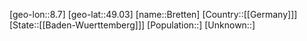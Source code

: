 ﻿---
location: [49.03,8.7]
type: City
tags:
- geo/City


SpocWebEntityId: 29344
isDeleted: false
confidential: public

---
[geo-lon::8.7]
[geo-lat::49.03]
[name::Bretten]
[Country::[[Germany]]]
[State::[[Baden-Wuerttemberg]]]
[Population::]
[Unknown::]

